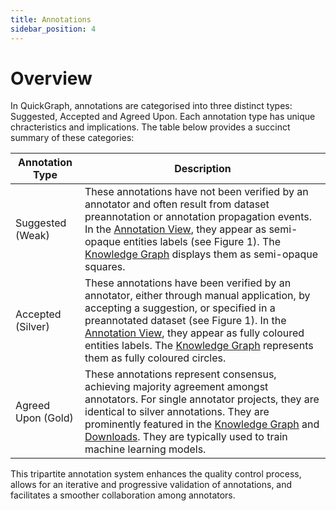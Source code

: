 ```yaml
---
title: Annotations
sidebar_position: 4
---
```


# Overview

In QuickGraph, annotations are categorised into three distinct types: Suggested, Accepted and Agreed Upon. Each annotation type has unique chracteristics and implications. The table below provides a succinct summary of these categories:

| Annotation Type    | Description                                                                                                                                                                                                                                                                                                                                                                                                               |
| ------------------ | ------------------------------------------------------------------------------------------------------------------------------------------------------------------------------------------------------------------------------------------------------------------------------------------------------------------------------------------------------------------------------------------------------------------------- |
| Suggested (Weak)   | These annotations have not been verified by an annotator and often result from dataset preannotation or annotation propagation events. In the [Annotation View](../interface/projects/annotation-view), they appear as semi-opaque entities labels (see Figure 1). The [Knowledge Graph](../interface/projects/dashboard/section-3-knowledge-graph.md) displays them as semi-opaque squares.                              |
| Accepted (Silver)  | These annotations have been verified by an annotator, either through manual application, by accepting a suggestion, or specified in a preannotated dataset (see Figure 1). In the [Annotation View](../interface/projects/annotation-view), they appear as fully coloured entities labels. The [Knowledge Graph](../interface/projects/dashboard/section-3-knowledge-graph.md) represents them as fully coloured circles. |
| Agreed Upon (Gold) | These annotations represent consensus, achieving majority agreement amongst annotators. For single annotator projects, they are identical to silver annotations. They are prominently featured in the [Knowledge Graph](../interface/projects/dashboard/section-3-knowledge-graph) and [Downloads](../interface/projects/dashboard/section-6-downloads). They are typically used to train machine learning models.        |

This tripartite annotation system enhances the quality control process, allows for an iterative and progressive validation of annotations, and facilitates a smoother collaboration among annotators.
